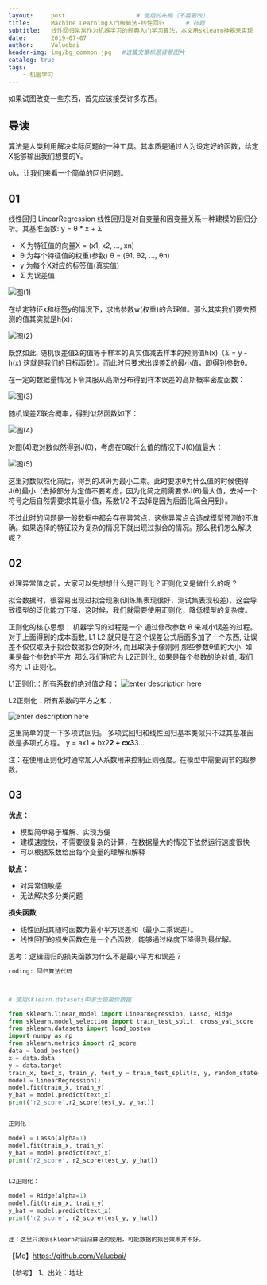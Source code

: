 ```yaml
---
layout:     post					# 使用的布局（不需要改）
title:      Machine Learning入门级算法-线性回归		# 标题
subtitle:   线性回归常常作为机器学习的经典入门学习算法，本文用sklearn神器来实现   			#副标题
date:       2019-07-07
author:     Valuebai
header-img: img/bg_common.jpg 	#这篇文章标题背景图片
catalog: true
tags:
    - 机器学习
---
```


如果试图改变一些东西，首先应该接受许多东西。


## 导读

算法是人类利用解决实际问题的一种工具。其本质是通过人为设定好的函数，给定X能够输出我们想要的Y。

ok，让我们来看一个简单的回归问题。
## 01


线性回归 LinearRegression
线性回归是对自变量和因变量关系一种建模的回归分析。其基准函数: 
y = θ * x + Σ

- X 为特征值的向量X = (x1, x2, ..., xn)
- θ 为每个特征值的权重(参数) θ = (θ1, θ2, ..., θn)
- y 为每个X对应的标签值(真实值)
- Σ 为误差值

![图(1)](https://www.github.com/Valuebai/my-markdown-img/raw/master/小书匠/1568903016640.png)

在给定特征x和标签y的情况下，求出参数w(权重)的合理值。那么其实我们要去预测的值其实就是h(x):

![图(2)](https://www.github.com/Valuebai/my-markdown-img/raw/master/小书匠/1568903000065.png)

既然如此, 随机误差值Σ的值等于样本的真实值减去样本的预测值h(x)（Σ = y - h(x) 这就是我们的目标函数）。而此时只要求出误差Σ的最小值，即得到参数θ。

在一定的数据量情况下令其服从高斯分布得到样本误差的高斯概率密度函数：

![图(3)](https://www.github.com/Valuebai/my-markdown-img/raw/master/小书匠/1568903056538.png)

随机误差Σ联合概率，得到似然函数如下：

![图(4)](https://www.github.com/Valuebai/my-markdown-img/raw/master/小书匠/1568903102612.png)

对图(4)取对数似然得到J(θ)，考虑在θ取什么值的情况下J(θ)值最大：

![图(5)](https://www.github.com/Valuebai/my-markdown-img/raw/master/小书匠/1568903112679.png)

这里对数似然化简后，得到的J(θ)为最小二乘。此时要求θ为什么值的时候使得J(θ)最小（去掉部分为定值不要考虑，因为化简之前需要求J(θ)最大值，去掉一个符号之后自然需要求其最小值，系数1/2 不去掉是因为后面化简会用到）。

不过此时的问题是一般数据中都会存在异常点，这些异常点会造成模型预测的不准确。如果选择的特征较为复杂的情况下就出现过拟合的情况。那么我们怎么解决呢？

## 02
处理异常值之前，大家可以先想想什么是正则化？正则化又是做什么的呢？


拟合数据时，很容易出现过拟合现象(训练集表现很好，测试集表现较差)，这会导致模型的泛化能力下降，这时候，我们就需要使用正则化，降低模型的复杂度。

正则化的核心思想：
机器学习的过程是一个 通过修改参数 θ 来减小误差的过程。
对于上面得到的成本函数,  L1 L2 就只是在这个误差公式后面多加了一个东西, 让误差不仅仅取决于拟合数据拟合的好坏, 而且取决于像刚刚  那些参数θ值的大小. 如果是每个参数的平方, 那么我们称它为 L2正则化, 如果是每个参数的绝对值, 我们称为 L1 正则化。

L1正则化：所有系数的绝对值之和；
![enter description here](https://www.github.com/Valuebai/my-markdown-img/raw/master/小书匠/1568904098188.png)

L2正则化：所有系数的平方之和；

![enter description here](https://www.github.com/Valuebai/my-markdown-img/raw/master/小书匠/1568904235367.png)

这里简单的提一下多项式回归。
多项式回归和线性回归基本类似只不过其基准函数是多项式方程。
y = ax1 + bx2**2 + cx3**3...

注：在使用正则化时通常加入λ系数用来控制正则强度。在模型中需要调节的超参数。

## 03

**优点：**
- 模型简单易于理解、实现方便
- 建模速度快，不需要很复杂的计算，在数据量大的情况下依然运行速度很快
- 可以根据系数给出每个变量的理解和解释

**缺点：**
- 对异常值敏感
- 无法解决多分类问题

**损失函数**
- 线性回归其随时函数为最小平方误差和（最小二乘误差）。
- 线性回归的损失函数在是一个凸函数，能够通过梯度下降得到最优解。

思考：逻辑回归的损失函数为什么不是最小平方和误差？

```python
coding: 回归算法代码



# 使用sklearn.datasets中波士顿房价数据

from sklearn.linear_model import LinearRegression, Lasso, Ridge
from sklearn.model_selection import train_test_split, cross_val_score
from sklearn.datasets import load_boston
import numpy as np
from sklearn.metrics import r2_score
data = load_boston()
x = data.data
y = data.target
train_x, text_x, train_y, test_y = train_test_split(x, y, random_state=7)
model = LinearRegression()
model.fit(train_x, train_y)
y_hat = model.predict(text_x)
print('r2_score',r2_score(test_y, y_hat))


正则化：

model = Lasso(alpha=1)
model.fit(train_x, train_y)
y_hat = model.predict(text_x)
print('r2_score', r2_score(test_y, y_hat))


L2正则化：

model = Ridge(alpha=1)
model.fit(train_x, train_y)
y_hat = model.predict(text_x)
print('r2_score', r2_score(test_y, y_hat))


注：这里只演示sklearn对回归算法的使用，可能数据的拟合效果并不好。


```


【Me】https://github.com/Valuebai/

【参考】
1、出处：地址